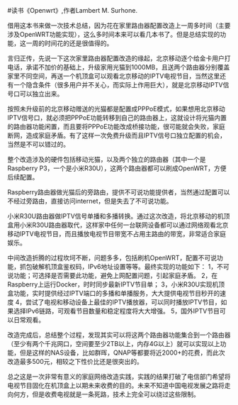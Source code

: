 #读书《Openwrt》,作者Lambert M. Surhone.

借用这本书来做一次技术总结，因为花在家里路由器配置改造上一周多时间（主要涉及OpenWRT功能实现），这么多时间本来可以看几本书了。但是总结实现的功能，这一周的时间花的还是很值得的。

言归正传，先说一下这次家里路由器配置改造的缘起，北京移动逐个给金卡用户打电话，承诺不加价的基础上，升级家用光猫到1000MB，且送两个路由器分别覆盖家里不同空间，再送一个机顶盒可以观看北京移动的IPTV电视节目，当然这里还有一个隐含条件（很多用户并不关心，而实际上作用巨大），就是北京移动IPTV信号口可以独立出来。

按照未升级前的北京移动赠送的光猫都是配置成PPPoE模式，如果想用北京移动IPTV信号口，就必须把PPPoE功能转移到自己的路由器上，这就设计将光猫内置的路由器功能闲置，而且要将PPPoE功能改成桥接功能，很可能就会失败，家庭断网，造成家庭矛盾。有了这样一次免费升级而且IPTV信号口独立配置的机会，当然是不可以错过的。

整个改造涉及的硬件包括移动光猫，以及两个独立的路由器（其中一个是Raspberry P3，一个是小米R30U），这两个路由器都可以刷成OpenWRT，方便后续配置。

Raspberry路由器做光猫后的旁路由，提供不可说功能提供者，当然通过配置可以不经过旁路由，直接访问internet，但是失去了不可说功能。

小米R30U路由器做IPTV信号单播和多播转换。通过这次改造，将北京移动的机顶盒用小米R30U路由器取代，这样家中任何一台联网设备都可以通过网络观看北京移动IPTV电视节目，而且播放电视节目带宽不占用主路由的带宽，非常适合家庭娱乐。

中间改造折腾的过程坎坷不断，问题多多，包括刷机OpenWRT，配置不可说功能，抓包破解机顶盒鉴权码，IPv6地址设置等等。最终实现的功能如下：
1，不可说功能；可选择是否需要此功能，避免上网配置问题，引起家庭矛盾。
2，在Raspberry上运行Docker，时时同步最新IPTV节目单；
3，小米R30U实现机顶盒功能，实时提供经过IPTV端口的多播和单播服务，大大提供电视节目秒开的速度
4，尝试了电视和移动设备上最佳的IPTV播放器，可以同时播放IPTV节目，如果选择IPv6链路，可观看节目数量和稳定程度将大大增强。
5，国外IPTV节目可以日常观看。

改造完成后，总结整个过程，发现其实可以将这两个路由器功能集合到一个路由器（至少有两个千兆网口，空间要至少2TB以上，内存4G以上）就可以实现以上功能，但是这样的NAS设备，比如群晖，QNAP等都要将近2000+的花费，而此次改造最多500元，相较之下性价比还是很突出的。

总之这是一次非常有意义的家庭网络改造实践，实践的结果打破了电信部门希望将电视节目固化在机顶盒上以期未来收费的目的。未来不知道中国电视发展之路将走向何方，但是收费电视就是一条死路，技术上完全可以绕过这些限制。